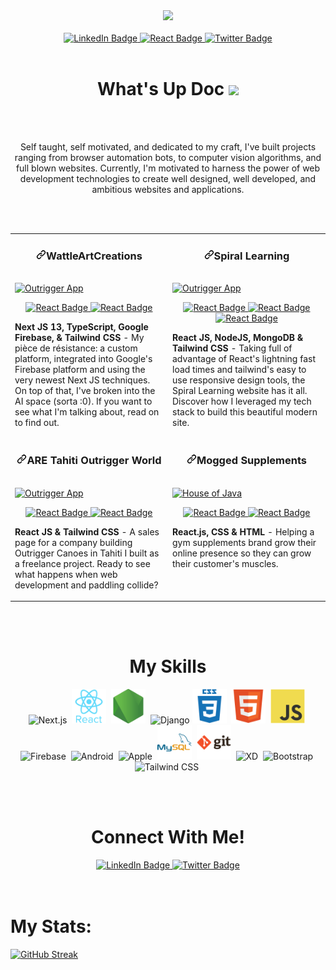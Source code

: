 <div id="header" align="center">
  <img src="https://media.giphy.com/media/BemKqR9RDK4V2/giphy.gif" width="400"/>
</div>
<br>
<div id="badges" align='center'>
  <a href="https://www.linkedin.com/in/william-rainey-b-is-for-billiam/">
    <img src="https://img.shields.io/badge/LinkedIn-blue?style=for-the-badge&logo=linkedin&logoColor=white" alt="LinkedIn Badge"/>
  </a>
  <a href="your-youtube-URL">
    <img src="https://img.shields.io/badge/Website-red?style=for-the-badge&logo=react&logoColor=white" alt="React Badge"/>
  </a>
  <a href="https://twitter.com/bisforbilliam">
    <img src="https://img.shields.io/badge/Twitter-blue?style=for-the-badge&logo=twitter&logoColor=white" alt="Twitter Badge"/>
  </a>
</div>
<div id='tracker' align='center'>
<img src="https://komarev.com/ghpvc/?username=allforthe64&style=flat-square&color=blue" alt=""/>
</div>
<h1 align='center'>
  What's Up Doc
  <img src="https://media.giphy.com/media/hvRJCLFzcasrR4ia7z/giphy.gif" height="30px"/>
</h1>
<br>
<br>

<p align='center'>
Self taught, self motivated, and dedicated to my craft, I've built projects ranging from browser automation bots, to computer vision algorithms, and full blown websites. Currently, I'm motivated to harness the power of web development technologies to create well designed, well developed, and ambitious websites and applications.
</p>
<br>
<br>
<table>
  <tbody><tr>
    <td width="50%" valign="top">
      <h3 align="center" dir="auto"><a id="user-content-lindsayrainey" class="anchor" aria-hidden="true" href="#lindsayraineycom"><svg class="octicon octicon-link" viewBox="0 0 16 16" version="1.1" width="16" height="16" aria-hidden="true"><path fill-rule="evenodd" d="M7.775 3.275a.75.75 0 001.06 1.06l1.25-1.25a2 2 0 112.83 2.83l-2.5 2.5a2 2 0 01-2.83 0 .75.75 0 00-1.06 1.06 3.5 3.5 0 004.95 0l2.5-2.5a3.5 3.5 0 00-4.95-4.95l-1.25 1.25zm-4.69 9.64a2 2 0 010-2.83l2.5-2.5a2 2 0 012.83 0 .75.75 0 001.06-1.06 3.5 3.5 0 00-4.95 0l-2.5 2.5a3.5 3.5 0 004.95 4.95l1.25-1.25a.75.75 0 00-1.06-1.06l-1.25 1.25a2 2 0 01-2.83 0z"></path></svg></a>WattleArtCreations</h3>
      <br>
        <a href="https://wattle-art-creations-qssacq6oj-linds0202.vercel.app/" rel="nofollow">
          <!-- <img src="https://media.giphy.com/media/Vcs4IXbnWnoYoeXD7X/giphy.gif"  width="50%" alt="Outrigger App" style="max-width: 100%;"> -->
          <img src="https://media.giphy.com/media/v1.Y2lkPTc5MGI3NjExZ3A0eWE5emZpNGk4ZjA0bjVuejUwemtoYmNybzNzbWlpcDVta2JhZiZlcD12MV9pbnRlcm5hbF9naWZfYnlfaWQmY3Q9Zw/laAMhrhL0UX3H4FWfh/giphy-downsized-large.gif" width="100%" alt="Outrigger App" style="max-width: 100%;">
        </a>
      <br>
        <p align="center" dir="auto">
  <a href="https://github.com/linds0202/WattleArtCreations">
    <img src="https://img.shields.io/badge/Github-red?style=for-the-badge&logo=github&logoColor=white" alt="React Badge"/>
  </a>
  <a href="https://vercel.com/linds0202/wattle-art-creations" rel="nofollow">
    <img src="https://img.shields.io/badge/Website-blue?style=for-the-badge&logo=react&logoColor=white" alt="React Badge"/>
  </a>
      </p>
        <p dir="auto"><strong>Next JS 13, TypeScript, Google Firebase, &amp; Tailwind CSS</strong> - My pièce de résistance: a custom platform, integrated into Google's Firebase platform and using the very newest Next JS techniques. On top of that, I've broken into the AI space (sorta :0). If you want to see what I'm talking about, read on to find out.</p>
    </td>
    <td width="50%" valign="top">
      <h3 align="center" dir="auto"><a id="user-content-restaurant" class="anchor" aria-hidden="true" href="#restaurant"><svg class="octicon octicon-link" viewBox="0 0 16 16" version="1.1" width="16" height="16" aria-hidden="true"><path fill-rule="evenodd" d="M7.775 3.275a.75.75 0 001.06 1.06l1.25-1.25a2 2 0 112.83 2.83l-2.5 2.5a2 2 0 01-2.83 0 .75.75 0 00-1.06 1.06 3.5 3.5 0 004.95 0l2.5-2.5a3.5 3.5 0 00-4.95-4.95l-1.25 1.25zm-4.69 9.64a2 2 0 010-2.83l2.5-2.5a2 2 0 012.83 0 .75.75 0 001.06-1.06 3.5 3.5 0 00-4.95 0l-2.5 2.5a3.5 3.5 0 004.95 4.95l1.25-1.25a.75.75 0 00-1.06-1.06l-1.25 1.25a2 2 0 01-2.83 0z"></path></svg></a>Spiral Learning</h3>
        <br>
        <a href="https://www.discoverspiral.com/" rel="nofollow">
          <img src="https://media.giphy.com/media/8JHCsfucYOYnEWcv8Y/giphy.gif" width="100%" alt="Outrigger App" style="max-width: 100%;"/>
        </a>
        <br>
        <p align="center" dir="auto">
  <a href="https://github.com/allforthe64/spiralfrontend">
    <img src="https://img.shields.io/badge/Frontend-red?style=for-the-badge&logo=github&logoColor=white" alt="React Badge"/>
  </a>
  <a href="https://github.com/allforthe64/spiral-backend">
    <img src="https://img.shields.io/badge/Backend-red?style=for-the-badge&logo=github&logoColor=white" alt="React Badge"/>
  </a>
  <a href="https://www.discoverspiral.com/" rel="nofollow">
    <img src="https://img.shields.io/badge/Website-blue?style=for-the-badge&logo=react&logoColor=white" alt="React Badge"/>
  </a>
      </p>
        <p dir="auto"><strong>React JS, NodeJS, MongoDB &amp; Tailwind CSS</strong> - Taking full of advantage of React's lightning fast load times and tailwind's easy to use responsive design tools, the Spiral Learning website has it all. Discover how I leveraged my tech stack to build this beautiful modern site.</p>
    </td>
  </tr>
  <tr>
      <td width="50%" valign="top">
      <h3 align="center" dir="auto"><a id="user-content-ARE" class="anchor" aria-hidden="true" href="#greenbugarchitects"><svg class="octicon octicon-link" viewBox="0 0 16 16" version="1.1" width="16" height="16" aria-hidden="true"><path fill-rule="evenodd" d="M7.775 3.275a.75.75 0 001.06 1.06l1.25-1.25a2 2 0 112.83 2.83l-2.5 2.5a2 2 0 01-2.83 0 .75.75 0 00-1.06 1.06 3.5 3.5 0 004.95 0l2.5-2.5a3.5 3.5 0 00-4.95-4.95l-1.25 1.25zm-4.69 9.64a2 2 0 010-2.83l2.5-2.5a2 2 0 012.83 0 .75.75 0 001.06-1.06 3.5 3.5 0 00-4.95 0l-2.5 2.5a3.5 3.5 0 004.95 4.95l1.25-1.25a.75.75 0 00-1.06-1.06l-1.25 1.25a2 2 0 01-2.83 0z"></path></svg></a>ARE Tahiti Outrigger World</h3>
        <br>
        <a href="https://aretahiti.onrender.com/" rel="nofollow">
            <img src="https://media.giphy.com/media/eYcRRBTGJrU9lX5mYw/giphy.gif" width="100%" alt="Outrigger App" style="max-width: 100%;">
        </a>
        <br>
        <p align="center" dir="auto">
  <a href="https://github.com/allforthe64/React-ARETahiti">
    <img src="https://img.shields.io/badge/Github-red?style=for-the-badge&logo=github&logoColor=white" alt="React Badge"/>
  </a>  
  <a href="https://aretahiti.onrender.com/" rel="nofollow">
    <img src="https://img.shields.io/badge/Website-blue?style=for-the-badge&logo=react&logoColor=white" alt="React Badge"/>
  </a>
      </p>
        <p dir="auto"><strong>React JS &amp; Tailwind CSS</strong> - A sales page for a company building Outrigger Canoes in Tahiti I built as a freelance project. Ready to see what happens when web development and paddling collide?</p>
        </td>
    <td width="50%" valign="top">
      <h3 align="center" dir="auto"><a id="user-content-houseOfJava" class="anchor" aria-hidden="true" href="#houseOfJava"><svg class="octicon octicon-link" viewBox="0 0 16 16" version="1.1" width="16" height="16" aria-hidden="true"><path fill-rule="evenodd" d="M7.775 3.275a.75.75 0 001.06 1.06l1.25-1.25a2 2 0 112.83 2.83l-2.5 2.5a2 2 0 01-2.83 0 .75.75 0 00-1.06 1.06 3.5 3.5 0 004.95 0l2.5-2.5a3.5 3.5 0 00-4.95-4.95l-1.25 1.25zm-4.69 9.64a2 2 0 010-2.83l2.5-2.5a2 2 0 012.83 0 .75.75 0 001.06-1.06 3.5 3.5 0 00-4.95 0l-2.5 2.5a3.5 3.5 0 004.95 4.95l1.25-1.25a.75.75 0 00-1.06-1.06l-1.25 1.25a2 2 0 01-2.83 0z"></path></svg></a>Mogged Supplements</h3>
        <br>
      <a href="https://moggedsupplements.netlify.app/" rel="nofollow">
            <img src="https://media.giphy.com/media/Vwf0G57SrWa4bqkouc/giphy.gif" width="100%" alt="House of Java" style="max-width: 100%;">
        </a>
        <br>
        <p align="center" dir="auto">
  <a href="https://github.com/allforthe64/Mogged">
    <img src="https://img.shields.io/badge/Github-red?style=for-the-badge&logo=github&logoColor=white" alt="React Badge"/>
  </a>
  <a href="https://moggedsupplements.netlify.app/" rel="nofollow">
    <img src="https://img.shields.io/badge/Website-blue?style=for-the-badge&logo=react&logoColor=white" alt="React Badge"/>
  </a>
      </p>
        <p dir="auto"><strong>React.js, CSS &amp; HTML</strong> - Helping a gym supplements brand grow their online presence so they can grow their customer's muscles.</p>
    </td>
  </tr>

  
</tbody></table>
<br>
<br>
<div align="center">
  <h1>My Skills</h1>
</div>
<div align="center">

 <img src="https://cdn.jsdelivr.net/gh/devicons/devicon/icons/nextjs/nextjs-original.svg" title="Next.js" alt="Next.js" width="55" height="55"/>&nbsp;
  <img src="https://github.com/devicons/devicon/blob/master/icons/react/react-original-wordmark.svg" title="React" alt="React" width="55" height="55"/>&nbsp;
  <img src="https://github.com/devicons/devicon/blob/master/icons/nodejs/nodejs-original.svg" title="NodeJS" alt="NodeJS" width="55" height="55"/>&nbsp;
  <img src="https://cdn.jsdelivr.net/gh/devicons/devicon/icons/django/django-plain.svg" title="Django" alt="Django" width="55" height="55"/>
  <img src="https://github.com/devicons/devicon/blob/master/icons/css3/css3-plain-wordmark.svg"  title="CSS3" alt="CSS" width="55" height="55"/>&nbsp;
  <img src="https://github.com/devicons/devicon/blob/master/icons/html5/html5-original.svg" title="HTML5" alt="HTML" width="55" height="55"/>&nbsp;
  <img src="https://github.com/devicons/devicon/blob/master/icons/javascript/javascript-original.svg" title="JavaScript" alt="JavaScript" width="55" height="55"/>&nbsp;
  <img src="https://cdn.jsdelivr.net/gh/devicons/devicon/icons/firebase/firebase-plain.svg" title="Firebase" alt="Firebase" width="55" height="55"/>&nbsp;
  <img src="https://cdn.jsdelivr.net/gh/devicons/devicon/icons/android/android-original-wordmark.svg" title="Android" alt="Android" width="55" height="55"/>&nbsp;
  <img src="https://cdn.jsdelivr.net/gh/devicons/devicon/icons/apple/apple-original.svg" title="Apple" alt="Apple" width="55" height="55"/>&nbsp;
  <img src="https://github.com/devicons/devicon/blob/master/icons/mysql/mysql-original-wordmark.svg" title="MySQL"  alt="MySQL" width="55" height="55"/>&nbsp;
  <img src="https://github.com/devicons/devicon/blob/master/icons/git/git-original-wordmark.svg" title="Git" alt="Git" width="55" height="55"/>&nbsp;
  <img src="https://cdn.jsdelivr.net/gh/devicons/devicon/icons/xd/xd-plain.svg" title="XD" alt="XD" width="55" height="55"/>&nbsp;
  <img src="https://cdn.jsdelivr.net/gh/devicons/devicon/icons/bootstrap/bootstrap-original.svg" title="Bootstrap" alt="Bootstrap" width="55" height="55"/>&nbsp;
  <img src="https://cdn.jsdelivr.net/gh/devicons/devicon/icons/tailwindcss/tailwindcss-original-wordmark.svg" title="Tailwind CSS" alt="Tailwind CSS" width="55" height="55"/>&nbsp;
          
          
</div>
<br>
<br>
<div align="center">
<h1>Connect With Me!</h1>
<div id="badges" align='center'>
  <a href="https://www.linkedin.com/in/william-rainey-b-is-for-billiam/">
    <img src="https://img.shields.io/badge/LinkedIn-blue?style=for-the-badge&logo=linkedin&logoColor=white" alt="LinkedIn Badge"/>
  </a>
  <a href="https://twitter.com/bisforbilliam">
    <img src="https://img.shields.io/badge/Twitter-blue?style=for-the-badge&logo=twitter&logoColor=white" alt="Twitter Badge"/>
  </a>
</div>
</div>
<br>
<br>
<h1>My Stats: </h1>

[![GitHub Streak](http://github-readme-streak-stats.herokuapp.com?user=allforthe64&theme=dark)](https://git.io/streak-stats)



<!--
**allforthe64/allforthe64** is a ✨ _special_ ✨ repository because its `README.md` (this file) appears on your GitHub profile.

Here are some ideas to get you started:

- 🔭 I’m currently working on ...
- 🌱 I’m currently learning ...
- 👯 I’m looking to collaborate on ...
- 🤔 I’m looking for help with ...
- 💬 Ask me about ...
- 📫 How to reach me: ...
- 😄 Pronouns: ...
- ⚡ Fun fact: ...
-->
